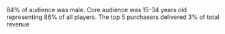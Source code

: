 84% of audience was male.
Core audience was 15-34 years old representing 86% of all players.
The top 5 purchasers delivered 3% of total revenue
